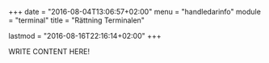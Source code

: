 +++
date = "2016-08-04T13:06:57+02:00"
menu = "handledarinfo"
module = "terminal"
title = "Rättning Terminalen"

lastmod = "2016-08-16T22:16:14+02:00"
+++

WRITE CONTENT HERE!

